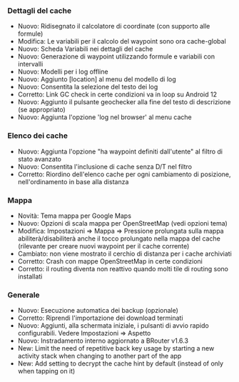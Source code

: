 ### Dettagli del cache

- Nuovo: Ridisegnato il calcolatore di coordinate (con supporto alle formule)
- Modifica: Le variabili per il calcolo del waypoint sono ora cache-global
- Nuovo: Scheda Variabili nei dettagli del cache
- Nuovo: Generazione di waypoint utilizzando formule e variabili con intervalli
- Nuovo: Modelli per i log offline
- Nuovo: Aggiunto \[location\] al menu del modello di log
- Nuovo: Consentita la selezione del testo dei log
- Corretto: Link GC check in certe condizioni va in loop su Android 12
- Nuovo: Aggiunto il pulsante geochecker alla fine del testo di descrizione (se appropriato)
- Nuovo: Aggiunta l'opzione 'log nel browser' al menu cache

### Elenco dei cache

- Nuovo: Aggiunta l'opzione "ha waypoint definiti dall'utente" al filtro di stato avanzato
- Nuovo: Consentita l'inclusione di cache senza D/T nel filtro
- Corretto: Riordino dell'elenco cache per ogni cambiamento di posizione, nell'ordinamento in base alla distanza

### Mappa

- Novità: Tema mappa per Google Maps
- Nuovo: Opzioni di scala mappa per OpenStreetMap (vedi opzioni tema)
- Modifica: Impostazioni => Mappa => Pressione prolungata sulla mappa abiliterà/disabiliterà anche il tocco prolungato nella mappa del cache (rilevante per creare nuovi waypoint per il cache corrente)
- Cambiato: non viene mostrato il cerchio di distanza per i cache archiviati
- Corretto: Crash con mappe OpenStreetMap in certe condizioni
- Corretto: il routing diventa non reattivo quando molti tile di routing sono installati

### Generale

- Nuovo: Esecuzione automatica dei backup (opzionale)
- Corretto: Riprendi l'importazione dei download terminati
- Nuovo: Aggiunti, alla schermata iniziale, i pulsanti di avvio rapido configurabili. Vedere Impostazioni => Aspetto
- Nuovo: Instradamento interno aggiornato a BRouter v1.6.3
- New: Limit the need of repetitive back key usage by starting a new activity stack when changing to another part of the app
- New: Add setting to decrypt the cache hint by default (instead of only when tapping on it)